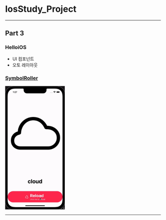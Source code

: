 # IosStudy_Project

<hr>

<h2>Part 3</h2>

<h3>HelloiOS</h3>

- UI 컴포넌트
- 오토 레이아웃

<h3><a href="https://github.com/JinUng41/IosStudy/issues/8">SymbolRoller</a></h3>

<img src="https://github.com/JinUng41/IosStudy_Project/blob/master/Part3/SybolRollerResult.gif" height="400">

<hr>

